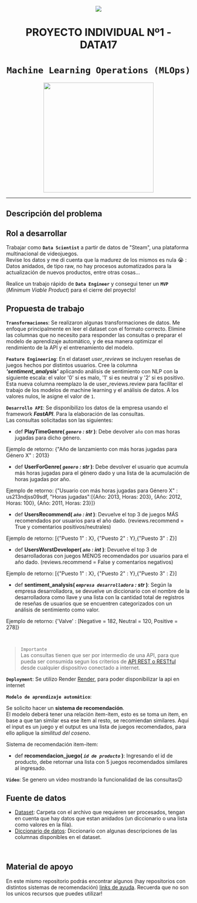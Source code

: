 <p align=center><img src=https://d31uz8lwfmyn8g.cloudfront.net/Assets/logo-henry-white-lg.png><p>

# <h1 align=center> **PROYECTO INDIVIDUAL Nº1 - DATA17** </h1>

# <h1 align=center>**`Machine Learning Operations (MLOps)`**</h1>

<p align="center">
<img src="https://user-images.githubusercontent.com/67664604/217914153-1eb00e25-ac08-4dfa-aaf8-53c09038f082.png"  height=300>
</p>


<hr>  

## **Descripción del problema**

## Rol a desarrollar

Trabajar como **`Data Scientist`** a partir de datos de  "Steam", una plataforma multinacional de videojuegos. <br>
Revise los datos y me di cuenta que la madurez de los mismos es nula :sob: : Datos anidados, de tipo raw, no hay procesos automatizados para la actualización de nuevos productos, entre otras cosas… 

Realice un trabajo rápido de **`Data Engineer`** y consegui tener un **`MVP`** (_Minimum Viable Product_) para el cierre del proyecto! 

## **Propuesta de trabajo**

**`Transformaciones`**:  Se realizaron algunas transformaciones de datos. Me enfoque principalmente en leer el dataset con el formato correcto. Elimine las columnas que no necesito para responder las consultas o preparar el modelo de aprendizaje automático, y de esa manera optimizar el rendimiento de la API y el entrenamiento del modelo.

**`Feature Engineering`**:  En el dataset *user_reviews* se incluyen reseñas de juegos hechos por distintos usuarios. Cree la columna ***'sentiment_analysis'*** aplicando análisis de sentimiento con NLP con la siguiente escala: el valor '0' si es malo, '1' si es neutral y '2' si es positivo. Esta nueva columna reemplazo la de user_reviews.review para facilitar el trabajo de los modelos de machine learning y el análisis de datos. A los valores nulos, le asigne el valor de `1`.

**`Desarrollo API`**:   Se disponibilizo los datos de la empresa usando el framework ***FastAPI***.  Para la elaboración de las consultas.<br>
Las consultas solicitadas son las siguientes:

+ def **PlayTimeGenre( *`genero` : str* )**:
    Debe devolver `año` con mas horas jugadas para dicho género.
  
Ejemplo de retorno: {"Año de lanzamiento con más horas jugadas para Género X" : 2013}

+ def **UserForGenre( *`genero` : str* )**:
    Debe devolver el usuario que acumula más horas jugadas para el género dado y una lista de la acumulación de horas jugadas por año.

Ejemplo de retorno: {"Usuario con más horas jugadas para Género X" : us213ndjss09sdf,
			     "Horas jugadas":[{Año: 2013, Horas: 203}, {Año: 2012, Horas: 100}, {Año: 2011, Horas: 23}]}

+ def **UsersRecommend( *`año` : int* )**:
   Devuelve el top 3 de juegos MÁS recomendados por usuarios para el año dado. (reviews.recommend = True y comentarios positivos/neutrales)
  
Ejemplo de retorno: [{"Puesto 1" : X}, {"Puesto 2" : Y},{"Puesto 3" : Z}]

+ def **UsersWorstDeveloper( *`año` : int* )**:
   Devuelve el top 3 de desarrolladoras con juegos MENOS recomendados por usuarios para el año dado. (reviews.recommend = False y comentarios negativos)
  
Ejemplo de retorno: [{"Puesto 1" : X}, {"Puesto 2" : Y},{"Puesto 3" : Z}]

+ def **sentiment_analysis( *`empresa desarrolladora` : str* )**:
    Según la empresa desarrolladora, se devuelve un diccionario con el nombre de la desarrolladora como llave y una lista con la cantidad total 
    de registros de reseñas de usuarios que se encuentren categorizados con un análisis de sentimiento como valor. 

Ejemplo de retorno: {'Valve' : [Negative = 182, Neutral = 120, Positive = 278]}

<br/>


> `Importante`<br>
Las consultas tienen que ser por intermedio de una API, para que pueda ser consumida segun los criterios de [API REST o RESTful](https://rockcontent.com/es/blog/api-rest/) desde cualquier dispositivo conectado a internet. 


**`Deployment`**: Se utilizo Render [Render](https://render.com/docs/free#free-web-services), para poder disponibilizar la api en internet
<br/>


**`Modelo de aprendizaje automático`**: 

Se solicito hacer un  **sistema de recomendación**.<br>
El modelo deberá tener una relación ítem-ítem, esto es se toma un item, en base a que tan similar esa ese ítem al resto, se recomiendan similares. Aquí el input es un juego y el output es una lista de juegos recomendados, para ello aplique la *similitud del coseno*. 

Sistema de recomendación item-item:
+ def **recomendacion_juego( *`id de producto`* )**:
    Ingresando el id de producto, debe retornar una lista con 5 juegos recomendados similares al ingresado.



**`Video`**: Se genero un video mostrando la funcionalidad de las consultas😉


## **Fuente de datos**

+ [Dataset](https://drive.google.com/drive/folders/1HqBG2-sUkz_R3h1dZU5F2uAzpRn7BSpj): Carpeta con el archivo que requieren ser procesados, tengan en cuenta que hay datos que estan anidados (un diccionario o una lista como valores en la fila).
+ [Diccionario de datos](https://docs.google.com/spreadsheets/d/1-t9HLzLHIGXvliq56UE_gMaWBVTPfrlTf2D9uAtLGrk/edit?usp=drive_link): Diccionario con algunas descripciones de las columnas disponibles en el dataset.
<br/>

## **Material de apoyo**

En este mismo repositorio podrás encontrar algunos (hay repositorios con distintos sistemas de recomendación) [links de ayuda](https://github.com/HX-PRomero/PI_ML_OPS/raw/main/Material%20de%20apoyo.md). Recuerda que no son los unicos recursos que puedes utilizar!


